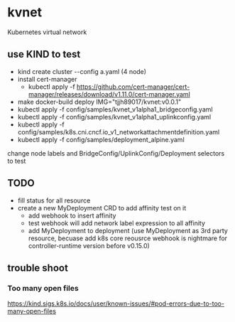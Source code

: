 # kvnet
Kubernetes virtual network


## use KIND to test

- kind create cluster --config a.yaml (4 node)
- install cert-manager
    - kubectl apply -f https://github.com/cert-manager/cert-manager/releases/download/v1.11.0/cert-manager.yaml
- make docker-build deploy IMG="tjjh89017/kvnet:v0.0.1"
- kubectl apply -f config/samples/kvnet_v1alpha1_bridgeconfig.yaml
- kubectl apply -f config/samples/kvnet_v1alpha1_uplinkconfig.yaml
- kubectl apply -f config/samples/k8s.cni.cncf.io_v1_networkattachmentdefinition.yaml
- kubectl apply -f config/samples/deployment_alpine.yaml

change node labels and BridgeConfig/UplinkConfig/Deployment selectors to test

## TODO

- fill status for all resource
- create a new MyDeployment CRD to add affinity test on it
    - add webhook to insert affinity
    - test webhook will add network label expression to all affinity
    - add MyDeployment to deployment (use MyDeployment as 3rd party resource, becuase add k8s core reousrce webhook is nightmare for controller-runtime version before v0.15.0)

## trouble shoot

### Too many open files

https://kind.sigs.k8s.io/docs/user/known-issues/#pod-errors-due-to-too-many-open-files
